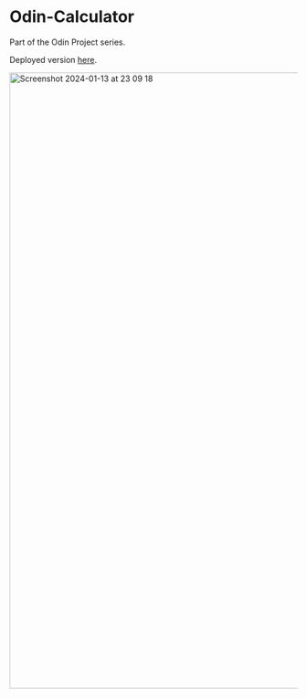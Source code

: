 # Odin-Calculator
Part of the Odin Project series.

Deployed version <a href="https://urostodorovic95.github.io/Etch-a-Sketch/](https://urostodorovic95.github.io/Odin-Calculator/">here</a>.

<img width="1080" alt="Screenshot 2024-01-13 at 23 09 18" src="https://github.com/urostodorovic95/Odin-Calculator/assets/150077866/37e506d3-2f75-4881-a039-0d547ef6a1db">
